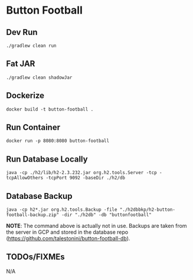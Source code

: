 # Button Football

## Dev Run

    ./gradlew clean run

## Fat JAR

    ./gradlew clean shadowJar

## Dockerize

    docker build -t button-football .

## Run Container

    docker run -p 8080:8080 button-football

## Run Database Locally

    java -cp ./h2/lib/h2-2.3.232.jar org.h2.tools.Server -tcp -tcpAllowOthers -tcpPort 9092 -baseDir ./h2/db

## Database Backup

    java -cp h2*.jar org.h2.tools.Backup -file "./h2dbbkp/h2-button-football-backup.zip" -dir "./h2db" -db "buttonfootball"

**NOTE**: The command above is actually not in use.  Backups are taken from the server in GCP and stored in the database
repo (https://github.com/talestonini/button-football-db).

## TODOs/FIXMEs

N/A